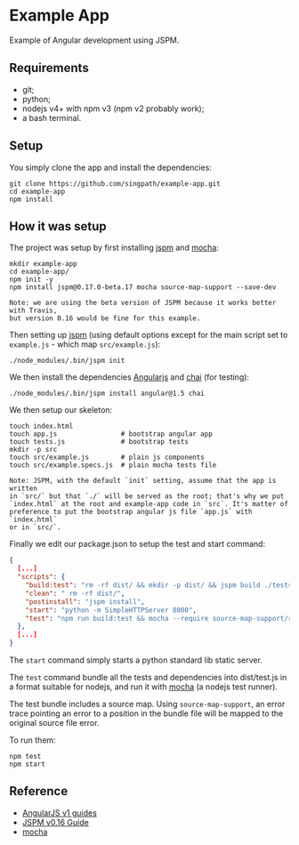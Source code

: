 # Example App

Example of Angular development using JSPM.

## Requirements

- git;
- python;
- nodejs v4+ with npm v3 (npm v2 probably work);
- a bash terminal.

## Setup

You simply clone the app and install the dependencies:
```
git clone https://github.com/singpath/example-app.git
cd example-app
npm install
```

## How it was setup

The project was setup by first installing [jspm] and [mocha]:
```shell
mkdir example-app
cd example-app/
npm init -y
npm install jspm@0.17.0-beta.17 mocha source-map-support --save-dev
```

    Note: we are using the beta version of JSPM because it works better with Travis,
    but version 0.16 would be fine for this example.

Then setting up [jspm] \(using default options except for the main script set to
`example.js` - which map `src/example.js`):
```
./node_modules/.bin/jspm init
```

We then install the dependencies [Angularjs] and [chai] \(for testing):
```shell
./node_modules/.bin/jspm install angular@1.5 chai
```

We then setup our skeleton:
```shell
touch index.html
touch app.js                # bootstrap angular app
touch tests.js              # bootstrap tests
mkdir -p src
touch src/example.js        # plain js components
touch src/example.specs.js  # plain mocha tests file
```

    Note: JSPM, with the default `init` setting, assume that the app is written
    in `src/` but that `./` will be served as the root; that's why we put
    `index.html` at the root and example-app code in `src`. It's matter of
    preference to put the bootstrap angular js file `app.js` with `index.html`
    or in `src/`.

Finally we edit our package.json to setup the test and start command:
```json
{
  [...]
  "scripts": {
    "build:test": "rm -rf dist/ && mkdir -p dist/ && jspm build ./tests.js dist/test.js --skip-rollup --format cjs",
    "clean": " rm -rf dist/",
    "postinstall": "jspm install",
    "start": "python -m SimpleHTTPServer 8000",
    "test": "npm run build:test && mocha --require source-map-support/register dist/test.js"
  },
  [...]
}
```
The `start` command simply starts a python standard lib static server.

The `test` command bundle all the tests and dependencies into dist/test.js in
a format suitable for nodejs, and run it with [mocha] \(a nodejs test runner).

The test bundle includes a source map. Using `source-map-support`, an error
trace pointing an error to a position in the bundle file will be mapped to the
original source file error.

To run them:
```shell
npm test
npm start
```

## Reference

- [AngularJS v1 guides](https://docs.angularjs.org/guide)
- [JSPM v0.16 Guide](http://jspm.io/0.17-beta-guide/)
- [mocha]

[Angularjs]: https://angularjs.org
[chai]: http://chaijs.com/
[jspm]: http://jspm.io/
[mocha]: https://mochajs.org/
